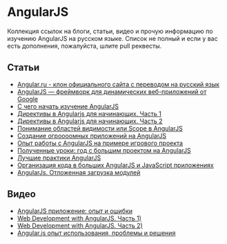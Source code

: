 AngularJS
===

Коллекция ссылок на блоги, статьи, видео и прочую информацию по изучению AngularJS на русском языке. Список не полный и если у вас есть дополнения, пожалуйста, шлите pull реквесты.

## Статьи

* [Angular.ru - клон официального сайта с переводом на русский язык](http://angular.ru/)
* [AngularJS — фреймворк для динамических веб-приложений от Google](http://habrahabr.ru/post/149060/)
* [С чего начать изучение AngularJS](http://stepansuvorov.com/blog/2012/12/%D1%81-%D1%87%D0%B5%D0%B3%D0%BE-%D0%BD%D0%B0%D1%87%D0%B0%D1%82%D1%8C-%D0%B8%D0%B7%D1%83%D1%87%D0%B5%D0%BD%D0%B8%D0%B5-angularjs/)
* [Директивы в Angularjs для начинающих. Часть 1](http://habrahabr.ru/post/179755/)
* [Директивы в Angularjs для начинающих. Часть 2](http://habrahabr.ru/post/180365/)
* [Понимание областей видимости или Scope в AngularJS](http://habrahabr.ru/post/182670/)
* [Создание огроооомных приложений на AngularJS](http://habrahabr.ru/post/182556/)
* [Опыт работы с AngularJS на примере игрового проекта](http://habrahabr.ru/post/182348/)
* [Полученные уроки: год с большим проектом на AngularJS ](http://habrahabr.ru/post/180779/)
* [Лучшие практики AngularJS](http://habrahabr.ru/post/181882/)
* [Организация кода в больших AngularJS и JavaScript приложениях](http://habrahabr.ru/post/180837/)
* [AngularJs. Отложенная загрузка модулей](http://habrahabr.ru/post/178753/)

## Видео

* [AngularJS приложение: опыт и ошибки](https://www.youtube.com/watch?v=zP2O2c31gdM)
* [Web Development with AngularJS. Часть 1)](https://www.youtube.com/watch?v=w3cPZYyBI_I)
* [Web Development with AngularJS. Часть 2)](https://www.youtube.com/watch?v=6EplQ3FTAn0)
* [Angular.js опыт использования, проблемы и решения](https://www.youtube.com/watch?v=xN3hMPIijz0)
